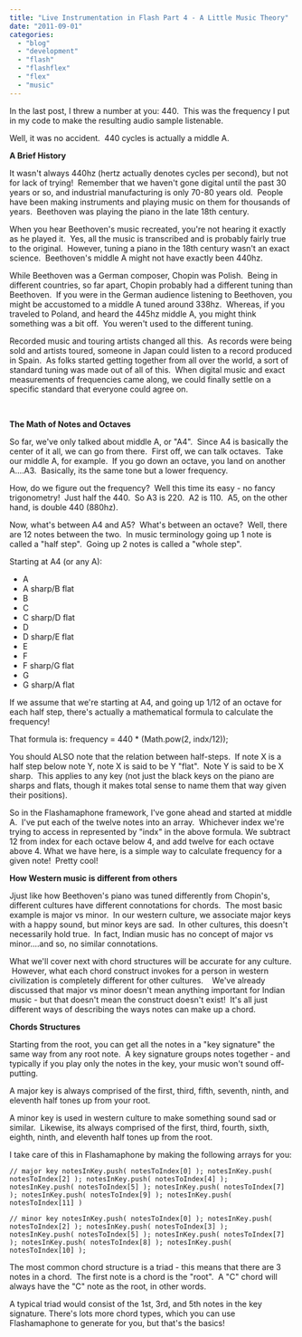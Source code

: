 ```yaml
---
title: "Live Instrumentation in Flash Part 4 - A Little Music Theory"
date: "2011-09-01"
categories:
  - "blog"
  - "development"
  - "flash"
  - "flashflex"
  - "flex"
  - "music"
---
```


In the last post, I threw a number at you: 440.  This was the frequency I put in my code to make the resulting audio sample listenable.

Well, it was no accident.  440 cycles is actually a middle A.

**A Brief History**

It wasn't always 440hz (hertz actually denotes cycles per second), but not for lack of trying!  Remember that we haven't gone digital until the past 30 years or so, and industrial manufacturing is only 70-80 years old.  People have been making instruments and playing music on them for thousands of years.  Beethoven was playing the piano in the late 18th century.

When you hear Beethoven's music recreated, you're not hearing it exactly as he played it.  Yes, all the music is transcribed and is probably fairly true to the original.  However, tuning a piano in the 18th century wasn't an exact science.  Beethoven's middle A might not have exactly been 440hz.

While Beethoven was a German composer, Chopin was Polish.  Being in different countries, so far apart, Chopin probably had a different tuning than Beethoven.  If you were in the German audience listening to Beethoven, you might be accustomed to a middle A tuned around 338hz.  Whereas, if you traveled to Poland, and heard the 445hz middle A, you might think something was a bit off.  You weren't used to the different tuning.

Recorded music and touring artists changed all this.  As records were being sold and artists toured, someone in Japan could listen to a record produced in Spain.  As folks started getting together from all over the world, a sort of standard tuning was made out of all of this.  When digital music and exact measurements of frequencies came along, we could finally settle on a specific standard that everyone could agree on.

 

**The Math of Notes and Octaves**

So far, we've only talked about middle A, or "A4".  Since A4 is basically the center of it all, we can go from there.  First off, we can talk octaves.  Take our middle A, for example.  If you go down an octave, you land on another A....A3.  Basically, its the same tone but a lower frequency.

How, do we figure out the frequency?  Well this time its easy - no fancy trigonometry!  Just half the 440.  So A3 is 220.  A2 is 110.  A5, on the other hand, is double 440 (880hz).

Now, what's between A4 and A5?  What's between an octave?  Well, there are 12 notes between the two.  In music terminology going up 1 note is called a "half step".  Going up 2 notes is called a "whole step".

Starting at A4 (or any A):

- A
- A sharp/B flat
- B
- C
- C sharp/D flat
- D
- D sharp/E flat
- E
- F
- F sharp/G flat
- G
- G sharp/A flat

If we assume that we're starting at A4, and going up 1/12 of an octave for each half step, there's actually a mathematical formula to calculate the frequency!

That formula is: frequency = 440 \* (Math.pow(2, indx/12));

You should ALSO note that the relation between half-steps.  If note X is a half step below note Y, note X is said to be Y "flat".  Note Y is said to be X sharp.  This applies to any key (not just the black keys on the piano are sharps and flats, though it makes total sense to name them that way given their positions).

So in the Flashamaphone framework, I've gone ahead and started at middle A.  I've put each of the twelve notes into an array.  Whichever index we're trying to access in represented by "indx" in the above formula. We subtract 12 from index for each octave below 4, and add twelve for each octave above 4. What we have here, is a simple way to calculate frequency for a given note!  Pretty cool!

**How Western music is different from others**

Jjust like how Beethoven's piano was tuned differently from Chopin's, different cultures have different connotations for chords.  The most basic example is major vs minor.  In our western culture, we associate major keys with a happy sound, but minor keys are sad.  In other cultures, this doesn't necessarily hold true.  In fact, Indian music has no concept of major vs minor....and so, no similar connotations.

What we'll cover next with chord structures will be accurate for any culture.  However, what each chord construct invokes for a person in western civilization is completely different for other cultures.    We've already discussed that major vs minor doesn't mean anything important for Indian music - but that doesn't mean the construct doesn't exist!  It's all just different ways of describing the ways notes can make up a chord.

**Chords Structures**

Starting from the root, you can get all the notes in a "key signature" the same way from any root note.  A key signature groups notes together - and typically if you play only the notes in the key, your music won't sound off-putting.

A major key is always comprised of the first, third, fifth, seventh, ninth, and eleventh half tones up from your root.

A minor key is used in western culture to make something sound sad or similar.  Likewise, its always comprised of the first, third, fourth, sixth, eighth, ninth, and eleventh half tones up from the root.

I take care of this in Flashamaphone by making the following arrays for you:

`// major key notesInKey.push( notesToIndex[0] ); notesInKey.push( notesToIndex[2] ); notesInKey.push( notesToIndex[4] ); notesInKey.push( notesToIndex[5] ); notesInKey.push( notesToIndex[7] ); notesInKey.push( notesToIndex[9] ); notesInKey.push( notesToIndex[11] )`

`// minor key notesInKey.push( notesToIndex[0] ); notesInKey.push( notesToIndex[2] ); notesInKey.push( notesToIndex[3] ); notesInKey.push( notesToIndex[5] ); notesInKey.push( notesToIndex[7] ); notesInKey.push( notesToIndex[8] ); notesInKey.push( notesToIndex[10] );`

The most common chord structure is a triad - this means that there are 3 notes in a chord.  The first note is a chord is the "root".  A "C" chord will always have the "C" note as the root, in other words.

A typical triad would consist of the 1st, 3rd, and 5th notes in the key signature. There's lots more chord types, which you can use Flashamaphone to generate for you, but that's the basics!
